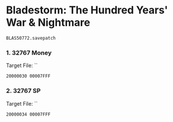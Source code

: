 #  Bladestorm: The Hundred Years' War & Nightmare 

`BLAS50772.savepatch`

### 1. 32767 Money

Target File: ``

```
20000030 00007FFF
```

### 2. 32767 SP

Target File: ``

```
20000034 00007FFF
```

